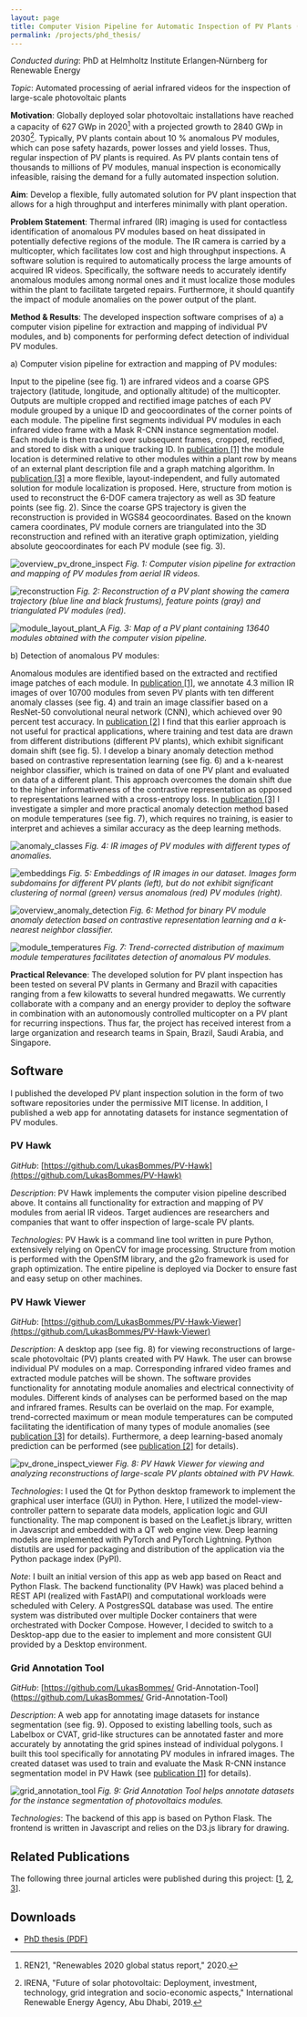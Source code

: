 ```yaml
---
layout: page
title: Computer Vision Pipeline for Automatic Inspection of PV Plants (PhD Thesis)
permalink: /projects/phd_thesis/
---
```


*Conducted during*: PhD at Helmholtz Institute Erlangen‑Nürnberg for Renewable Energy

*Topic*: Automated processing of aerial infrared videos for the inspection of large-scale photovoltaic plants

**Motivation**: Globally deployed solar photovoltaic installations have reached a capacity of 627 GWp in 2020[^1] with a projected growth to 2840 GWp in 2030[^2]. Typically, PV plants contain about 10 % anomalous PV modules, which can pose safety hazards, power losses and yield losses. Thus, regular inspection of PV plants is required. As PV plants contain tens of thousands to millions of PV modules, manual inspection is economically infeasible, raising the demand for a fully automated inspection solution.

[^1]: REN21, "Renewables 2020 global status report," 2020.
[^2]: IRENA, "Future of solar photovoltaic: Deployment, investment, technology, grid integration and socio-economic aspects," International Renewable Energy Agency, Abu Dhabi, 2019.

**Aim**: Develop a flexible, fully automated solution for PV plant inspection that allows for a high throughput and interferes minimally with plant operation.

**Problem Statement**: Thermal infrared (IR) imaging is used for contactless identification of anomalous PV modules based on heat dissipated in potentially defective regions of the module. The IR camera is carried by a multicopter, which facilitates low cost and high throughput inspections. A software solution is required to automatically process the large amounts of acquired IR videos. Specifically, the software needs to accurately identify anomalous modules among normal ones and it must localize those modules within the plant to facilitate targeted repairs. Furthermore, it should quantify the impact of module anomalies on the power output of the plant.

**Method & Results**: The developed inspection software comprises of a) a computer vision pipeline for extraction and mapping of individual PV modules, and b) components for performing defect detection of individual PV modules.

a) Computer vision pipeline for extraction and mapping of PV modules:

Input to the pipeline (see fig. 1) are infrared videos and a coarse GPS trajectory (latitude, longitude, and optionally altitude) of the multicopter. Outputs are multiple cropped and rectified image patches of each PV module grouped by a unique ID and geocoordinates of the corner points of each module. The pipeline first segments individual PV modules in each infrared video frame with a Mask R-CNN instance segmentation model. Each module is then tracked over subsequent frames, cropped, rectified, and stored to disk with a unique tracking ID. In [publication [1]](/publications#publication-1) the module location is determined relative to other modules within a plant row by means of an external plant description file and a graph matching algorithm. In [publication [3]](/publications#publication-3) a more flexible, layout-independent, and fully automated solution for module localization is proposed. Here, structure from motion is used to reconstruct the 6-DOF camera trajectory as well as 3D feature points (see fig. 2). Since the coarse GPS trajectory is given the reconstruction is provided in WGS84 geocoordinates. Based on the known camera coordinates, PV module corners are triangulated into the 3D reconstruction and refined with an iterative graph optimization, yielding absolute geocoordinates for each PV module (see fig. 3). 

![overview_pv_drone_inspect](/assets/projects/images/overview_pv_drone_inspect-1.png)
*Fig. 1: Computer vision pipeline for extraction and mapping of PV modules from aerial IR videos.*

![reconstruction](/assets/projects/images/reconstruction.png)
*Fig. 2: Reconstruction of a PV plant showing the camera trajectory (blue line and black frustums), feature points (gray) and triangulated PV modules (red).*

![module_layout_plant_A](/assets/projects/images/module_layout_plant_A-1.png)
*Fig. 3: Map of a PV plant containing 13640 modules obtained with the computer vision pipeline.*

b) Detection of anomalous PV modules: 

Anomalous modules are identified based on the extracted and rectified image patches of each module. In [publication [1]](/publications#publication-1), we annotate 4.3 million IR images of over 10700 modules from seven PV plants with ten different anomaly classes (see fig. 4) and train an image classifier based on a ResNet-50 convolutional neural network (CNN), which achieved over 90 percent test accuracy. In [publication [2]](/publications#publication-2) I find that this earlier approach is not useful for practical applications, where training and test data are drawn from different distributions (different PV plants), which exhibit significant domain shift (see fig. 5). I develop a binary anomaly detection method based on contrastive representation learning (see fig. 6) and a k-nearest neighbor classifier, which is trained on data of one PV plant and evaluated on data of a different plant. This approach overcomes the domain shift due to the higher informativeness of the contrastive representation as opposed to representations learned with a cross-entropy loss. In [publication [3]](/publications#publication-3) I investigate a simpler and more practical anomaly detection method based on module temperatures (see fig. 7), which requires no training, is easier to interpret and achieves a similar accuracy as the deep learning methods.

![anomaly_classes](/assets/projects/images/anomaly_classes.png)
*Fig. 4: IR images of PV modules with different types of anomalies.*

![embeddings](/assets/projects/images/embeddings.png)
*Fig. 5: Embeddings of IR images in our dataset. Images form subdomains for different PV plants (left), but do not exhibit significant clustering of normal (green) versus anomalous (red) PV modules (right).*

![overview_anomaly_detection](/assets/projects/images/overview_anomaly_detection-1.png)
*Fig. 6: Method for binary PV module anomaly detection based on contrastive representation learning and a k-nearest neighbor classifier.*

![module_temperatures](/assets/projects/images/module_temperatures.png)
*Fig. 7: Trend-corrected distribution of maximum module temperatures facilitates detection of anomalous PV modules.*

**Practical Relevance**: The developed solution for PV plant inspection has been tested on several PV plants in Germany and Brazil with capacities ranging from a few kilowatts to several hundred megawatts. We currently collaborate with a company and an energy provider to deploy the software in combination with an autonomously controlled multicopter on a PV plant for recurring inspections. Thus far, the project has received interest from a large organization and research teams in Spain, Brazil, Saudi Arabia, and Singapore.

## Software

I published the developed PV plant inspection solution in the form of two software repositories under the permissive MIT license. In addition, I published a web app for annotating datasets for instance segmentation of PV modules.

### PV Hawk

*GitHub*: [https://github.com/LukasBommes/PV-Hawk](https://github.com/LukasBommes/PV-Hawk)

*Description*: PV Hawk implements the computer vision pipeline described above. It contains all functionality for extraction and mapping of PV modules from aerial IR videos. Target audiences are researchers and companies that want to offer inspection of large-scale PV plants.

*Technologies*: PV Hawk is a command line tool written in pure Python, extensively relying on OpenCV for image processing. Structure from motion is performed with the OpenSfM library, and the g2o framework is used for graph optimization. The entire pipeline is deployed via Docker to ensure fast and easy setup on other machines.

### PV Hawk Viewer

*GitHub*: [https://github.com/LukasBommes/PV-Hawk-Viewer](https://github.com/LukasBommes/PV-Hawk-Viewer)

*Description*: A desktop app (see fig. 8) for viewing reconstructions of large-scale photovoltaic (PV) plants created with PV Hawk. The user can browse individual PV modules on a map. Corresponding infrared video frames and extracted module patches will be shown. The software provides functionality for annotating module anomalies and electrical connectivity of modules. Different kinds of analyses can be performed based on the map and infrared frames. Results can be overlaid on the map. For example, trend-corrected maximum or mean module temperatures can be computed facilitating the identification of many types of module anomalies (see [publication [3]](/publications#publication-3) for details). Furthermore, a deep learning-based anomaly prediction can be performed (see [publication [2]](/publications#publication-2) for details).

![pv_drone_inspect_viewer](/assets/projects/images/pv_drone_inspect_viewer.png)
*Fig. 8: PV Hawk Viewer for viewing and analyzing reconstructions of large-scale PV plants obtained with PV Hawk.*

*Technologies*: I used the Qt for Python desktop framework to implement the graphical user interface (GUI) in Python. Here, I utilized the model-view-controller pattern to separate data models, application logic and GUI functionality. The map component is based on the Leaflet.js library, written in Javascript and embedded with a QT web engine view. Deep learning models are implemented with PyTorch and PyTorch Lightning. Python distutils are used for packaging and distribution of the application via the Python package index (PyPI).

*Note*: I built an initial version of this app as web app based on React and Python Flask. The backend functionality (PV Hawk) was placed behind a REST API (realized with FastAPI) and computational workloads were scheduled with Celery. A PostgresSQL database was used. The entire system was distributed over multiple Docker containers that were orchestrated with Docker Compose. However, I decided to switch to a Desktop-app due to the easier to implement and more consistent GUI provided by a Desktop environment.

### Grid Annotation Tool

*GitHub*: [https://github.com/LukasBommes/ Grid-Annotation-Tool](https://github.com/LukasBommes/ Grid-Annotation-Tool)

*Description*: A web app for annotating image datasets for instance segmentation (see fig. 9). Opposed to existing labelling tools, such as Labelbox or CVAT, grid-like structures can be annotated faster and more accurately by annotating the grid spines instead of individual polygons. I built this tool specifically for annotating PV modules in infrared images. The created dataset was used to train and evaluate the Mask R-CNN instance segmentation model in PV Hawk (see [publication [1]](/publications#publication-1) for details).

![grid_annotation_tool](/assets/projects/images/grid_annotation_tool.png)
*Fig. 9: Grid Annotation Tool helps annotate datasets for the instance segmentation of photovoltaics modules.*

*Technologies*: The backend of this app is based on Python Flask. The frontend is written in Javascript and relies on the D3.js library for drawing.

## Related Publications

The following three journal articles were published during this project: [[1](/publications#publication-1), [2](/publications#publication-2), [3](/publications#publication-3)].

## Downloads

- [PhD thesis (PDF)](/assets/documents/phd_thesis.pdf)
